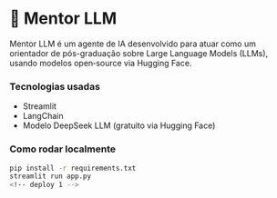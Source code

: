 # 🤖 Mentor LLM

Mentor LLM é um agente de IA desenvolvido para atuar como um orientador de pós-graduação sobre Large Language Models (LLMs), usando modelos open‑source via Hugging Face.

### Tecnologias usadas
- Streamlit
- LangChain
- Modelo DeepSeek LLM (gratuito via Hugging Face)

### Como rodar localmente
```bash
pip install -r requirements.txt
streamlit run app.py
<!-- deploy 1 -->
